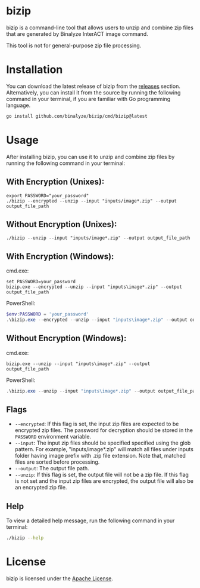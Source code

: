 # bizip

bizip is a command-line tool that allows users to unzip and combine zip files that are generated by Binalyze InterACT image command.

This tool is not for general-purpose zip file processing.

# Installation

You can download the latest release of bizip from the [releases](https://github.com/binalyze/bizip/releases) section. Alternatively, you can install it from the source by running the following command in your terminal, if you are familiar with Go programming language.

```bash
go install github.com/binalyze/bizip/cmd/bizip@latest
```

# Usage

After installing bizip, you can use it to unzip and combine zip files by running the following command in your terminal:

## With Encryption (Unixes):

```shell
export PASSWORD="your_password"
./bizip --encrypted --unzip --input "inputs/image*.zip" --output output_file_path
```

## Without Encryption (Unixes):

```shell
./bizip --unzip --input "inputs/image*.zip" --output output_file_path
```

## With Encryption (Windows):

cmd.exe:
```
set PASSWORD=your_password
bizip.exe --encrypted --unzip --input "inputs\image*.zip" --output output_file_path
```

PowerShell:
```powershell
$env:PASSWORD = 'your_password'
.\bizip.exe --encrypted --unzip --input "inputs\image*.zip" --output output_file_path
```

## Without Encryption (Windows):

cmd.exe:
```
bizip.exe --unzip --input "inputs\image*.zip" --output output_file_path
```

PowerShell:
```powershell
.\bizip.exe --unzip --input "inputs\image*.zip" --output output_file_path
```

## Flags

- `--encrypted`: If this flag is set, the input zip files are expected to be encrypted zip files. The password for decryption should be stored in the `PASSWORD` environment variable.
- `--input`: The input zip files should be specified specified using the glob pattern. For example, "inputs/image*.zip" will match all files under inputs folder having image prefix with .zip file extension. Note that, matched files are sorted before processing.
- `--output`: The output file path.
- `--unzip`: If this flag is set, the output file will not be a zip file. If this flag is not set and the input zip files are encrypted, the output file will also be an encrypted zip file.

## Help

To view a detailed help message, run the following command in your terminal:

```bash
./bizip --help
```

# License

bizip is licensed under the [Apache License](LICENSE).
